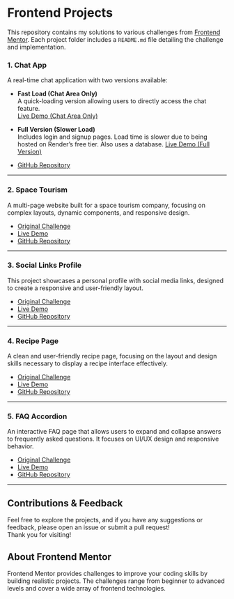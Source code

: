 # Frontend Projects

This repository contains my solutions to various challenges from [Frontend Mentor](https://www.frontendmentor.io/). Each project folder includes a `README.md` file detailing the challenge and implementation.

### 1. Chat App
A real-time chat application with two versions available:

- **Fast Load (Chat Area Only)**  
  A quick-loading version allowing users to directly access the chat feature.  
  [Live Demo (Chat Area Only)](https://deploying-repo.onrender.com/)

- **Full Version (Slower Load)**  
  Includes login and signup pages. Load time is slower due to being hosted on Render’s free tier. Also uses a database.
  [Live Demo (Full Version)](https://cluep-assignment-web.onrender.com/)

- [GitHub Repository](https://github.com/Buerkem/cluep-assignment)

---

### 2. Space Tourism
A multi-page website built for a space tourism company, focusing on complex layouts, dynamic components, and responsive design.

- [Original Challenge](https://www.frontendmentor.io/challenges/space-tourism-multipage-website-gRWj1URZ3)
- [Live Demo](https://eli-frontend-projects.github.io/space-tourism-website/index.html)
- [GitHub Repository](https://github.com/Eli-Frontend-Projects/space-tourism-website)

---

### 3. Social Links Profile
This project showcases a personal profile with social media links, designed to create a responsive and user-friendly layout.

- [Original Challenge](https://www.frontendmentor.io/challenges/social-links-profile)
- [Live Demo](https://eli-frontend-projects.github.io/social-links-profile/)
- [GitHub Repository](https://github.com/Eli-Frontend-Projects/social-links-profile)

---

### 4. Recipe Page
A clean and user-friendly recipe page, focusing on the layout and design skills necessary to display a recipe interface effectively.

- [Original Challenge](https://www.frontendmentor.io/challenges/recipe-page-KiTsR8QQKm)
- [Live Demo](https://eli-frontend-projects.github.io/recipe-page/)
- [GitHub Repository](https://github.com/Eli-Frontend-Projects/recipe-page)

---

### 5. FAQ Accordion
An interactive FAQ page that allows users to expand and collapse answers to frequently asked questions. It focuses on UI/UX design and responsive behavior.

- [Original Challenge](https://www.frontendmentor.io/challenges/faq-accordion-wyfFdeBwBz)
- [Live Demo](https://eli-frontend-projects.github.io/FAQaccordion/)
- [GitHub Repository](https://github.com/Eli-Frontend-Projects/FAQaccordion)

---

## Contributions & Feedback
Feel free to explore the projects, and if you have any suggestions or feedback, please open an issue or submit a pull request!  
Thank you for visiting!

## About Frontend Mentor
Frontend Mentor provides challenges to improve your coding skills by building realistic projects. The challenges range from beginner to advanced levels and cover a wide array of frontend technologies.
